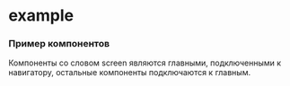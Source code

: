# example
### Пример компонентов
Компоненты со словом screen являются главными, подключенными к навигатору, остальные компоненты подключаются к главным.
